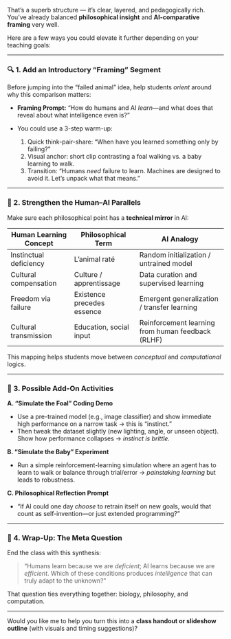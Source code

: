 That’s a superb structure — it’s clear, layered, and pedagogically rich. You’ve already balanced **philosophical insight** and **AI-comparative framing** very well.

Here are a few ways you could elevate it further depending on your teaching goals:

---

### 🔍 1. Add an Introductory “Framing” Segment

Before jumping into the “failed animal” idea, help students *orient* around why this comparison matters:

* **Framing Prompt:** “How do humans and AI *learn*—and what does that reveal about what intelligence even is?”
* You could use a 3-step warm-up:

  1. Quick think-pair-share: “When have you learned something only by failing?”
  2. Visual anchor: short clip contrasting a foal walking vs. a baby learning to walk.
  3. Transition: “Humans *need* failure to learn. Machines are designed to avoid it. Let’s unpack what that means.”

---

### 🧩 2. Strengthen the Human–AI Parallels

Make sure each philosophical point has a **technical mirror** in AI:

| Human Learning Concept | Philosophical Term         | AI Analogy                                        |
| ---------------------- | -------------------------- | ------------------------------------------------- |
| Instinctual deficiency | L’animal raté              | Random initialization / untrained model           |
| Cultural compensation  | Culture / apprentissage    | Data curation and supervised learning             |
| Freedom via failure    | Existence precedes essence | Emergent generalization / transfer learning       |
| Cultural transmission  | Education, social input    | Reinforcement learning from human feedback (RLHF) |

This mapping helps students move between *conceptual* and *computational* logics.

---

### 🧠 3. Possible Add-On Activities

**A. “Simulate the Foal” Coding Demo**

* Use a pre-trained model (e.g., image classifier) and show immediate high performance on a narrow task → this is “instinct.”
* Then tweak the dataset slightly (new lighting, angle, or unseen object). Show how performance collapses → *instinct is brittle.*

**B. “Simulate the Baby” Experiment**

* Run a simple reinforcement-learning simulation where an agent has to learn to walk or balance through trial/error → *painstaking learning* but leads to robustness.

**C. Philosophical Reflection Prompt**

* “If AI could one day *choose* to retrain itself on new goals, would that count as self-invention—or just extended programming?”

---

### 🧭 4. Wrap-Up: The Meta Question

End the class with this synthesis:

> “Humans learn because we are *deficient*; AI learns because we are *efficient*. Which of these conditions produces *intelligence* that can truly adapt to the unknown?”

That question ties everything together: biology, philosophy, and computation.

---

Would you like me to help you turn this into a **class handout or slideshow outline** (with visuals and timing suggestions)?
